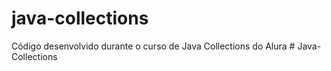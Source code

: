 # java-collections
Código desenvolvido durante o curso de Java Collections do Alura
#   J a v a - C o l l e c t i o n s  
 